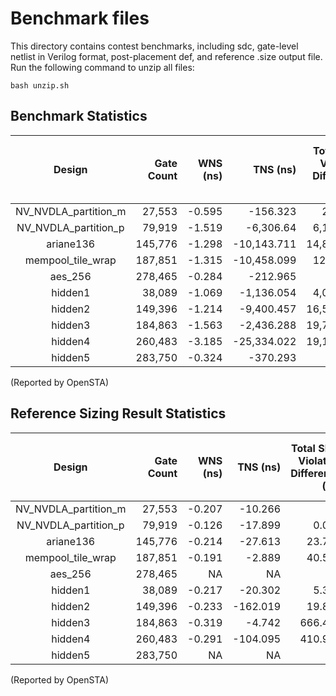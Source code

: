 # Benchmark files
This directory contains contest benchmarks, including sdc, gate-level netlist in Verilog format, post-placement def, and reference .size output file. Run the following command to unzip all files:
```
bash unzip.sh
```
## Benchmark Statistics
|        Design        |   Gate Count   |    WNS (ns)   |    TNS (ns)   |Total Slew Violation Difference (ns)|Total Load Capacitance Violation Difference (fF)| Total Leakage (uW)|
|:--------------------:|---------------:|--------------:|--------------:|--------------:|--------------:|--------------:|
| NV_NVDLA_partition_m | 27,553| -0.595|    -156.323|   258.761|    256|      1.672|
| NV_NVDLA_partition_p | 79,919| -1.519|   -6,306.64| 6,125.512|  5,292|      5.539|
| ariane136            |145,776| -1.298| -10,143.711|14,843.895| 15,463| 17,539.095|
| mempool_tile_wrap    |187,851| -1.315| -10,458.099|12,069.07 | 10,779|  2,590.189|
| aes_256              |278,465| -0.284|    -212.965|    942.81|  1,300|     16.771|
| hidden1              | 38,089| -1.069|  -1,136.054| 4,073.071|  6,811|      2.762|
| hidden2              |149,396| -1.214|  -9,400.457|16,582.889| 16,661| 17,152.379|
| hidden3              |184,863| -1.563|  -2,436.288|19,755.937| 33,088| 16,513.594|
| hidden4              |260,483| -3.185| -25,334.022|19,138.199| 27,548|     21.024|
| hidden5              |283,750| -0.324|    -370.293|     3.483|     NA|     16.17 |

(Reported by OpenSTA)

## Reference Sizing Result Statistics
|        Design        |   Gate Count   |    WNS (ns)   |    TNS (ns)   |Total Slew Violation Difference (ns)|Total Load Capacitance Violation Difference (fF)| Total Leakage (uW)| Runtime (s) |
|:--------------------:|---------------:|--------------:|--------------:|--------------:|--------------:|--------------:|--------------:|
| NV_NVDLA_partition_m | 27,553| -0.207|  -10.266|       NA|       NA|     2.693|  11|
| NV_NVDLA_partition_p | 79,919| -0.126|  -17.899|    0.074|       NA|     6.635| 254|
| ariane136            |145,776| -0.214|  -27.613|   23.713|       NA|17,545.15 | 573|
| mempool_tile_wrap    |187,851| -0.191|   -2.889|   40.511|       41| 2,594.179| 489|
| aes_256              |278,465|     NA|       NA|       NA|       NA|    16.918| 501|
| hidden1              | 38,089| -0.217|  -20.302|    5.394|       NA|     2.874| 114|
| hidden2              |149,396| -0.233| -162.019|   19.842|       NA|17,156.382| 570|
| hidden3              |184,863| -0.319|   -4.742|  666.407|      480|16,514.495|2243|
| hidden4              |260,483| -0.291| -104.095|  410.963|      709|    21.904|4282|
| hidden5              |283,750|     NA|       NA|       NA|       NA|    26.831| 501|

(Reported by OpenSTA)

